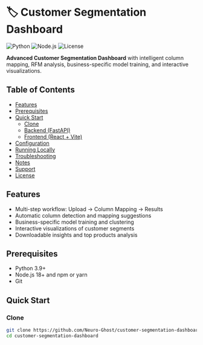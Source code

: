 # 🏷 Customer Segmentation Dashboard

![Python](https://img.shields.io/badge/Python-3.9%2B-blue) ![Node.js](https://img.shields.io/badge/Node.js-18%2B-green) ![License](https://img.shields.io/badge/License-MIT-yellow)

**Advanced Customer Segmentation Dashboard** with intelligent column mapping, RFM analysis, business-specific model training, and interactive visualizations.

## Table of Contents
- [Features](#features)
- [Prerequisites](#prerequisites)
- [Quick Start](#quick-start)
  - [Clone](#clone)
  - [Backend (FastAPI)](#backend-fastapi)
  - [Frontend (React + Vite)](#frontend-react--vite)
- [Configuration](#configuration)
- [Running Locally](#running-locally)
- [Troubleshooting](#troubleshooting)
- [Notes](#notes)
- [Support](#support)
- [License](#license)

## Features
- Multi-step workflow: Upload → Column Mapping → Results  
- Automatic column detection and mapping suggestions  
- Business-specific model training and clustering  
- Interactive visualizations of customer segments  
- Downloadable insights and top products analysis

## Prerequisites
- Python 3.9+  
- Node.js 18+ and npm or yarn  
- Git

## Quick Start

### Clone
```bash
git clone https://github.com/Neuro-Ghost/customer-segmentation-dashboard.git
cd customer-segmentation-dashboard
```
